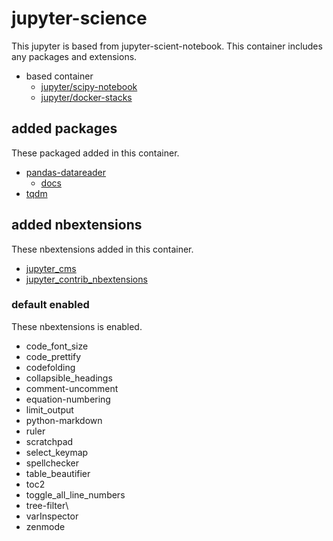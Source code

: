 # jupyter-science

This jupyter is based from jupyter-scient-notebook.
This container includes any packages and extensions.

* based container
  * [jupyter/scipy-notebook][scipy-nb]
  * [jupyter/docker-stacks][scipy-dc]

[scipy-nb]: https://hub.docker.com/r/jupyter/scipy-notebook/
[scipy-dc]: https://github.com/jupyter/docker-stacks

## added packages

These packaged added in this container.

* [pandas-datareader][pdr]
  * [docs][pdr-docs]
* [tqdm][tqdm]

[pdr]: https://github.com/pydata/pandas-datareader
[pdr-docs]: https://pandas-datareader.readthedocs.io/en/latest/
[tqdm]: https://github.com/tqdm/tqdm

## added nbextensions

These nbextensions added in this container.

* [jupyter_cms][cms]
* [jupyter_contrib_nbextensions][contrib]

[cms]: https://github.com/jupyter-incubator/contentmanagement
[contrib]: https://github.com/ipython-contrib/jupyter_contrib_nbextensions

### default enabled

These nbextensions is enabled.

* code_font_size
* code_prettify
* codefolding
* collapsible_headings
* comment-uncomment
* equation-numbering
* limit_output
* python-markdown
* ruler
* scratchpad
* select_keymap
* spellchecker
* table_beautifier
* toc2
* toggle_all_line_numbers
* tree-filter\
* varInspector
* zenmode

